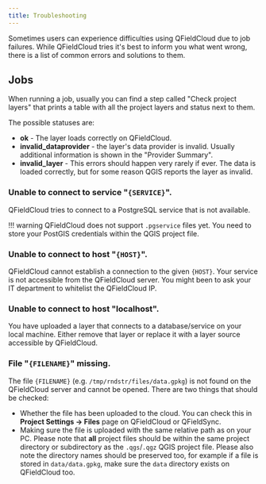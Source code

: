 ```yaml
---
title: Troubleshooting
---
```


Sometimes users can experience difficulties using QFieldCloud due to job failures. While QFieldCloud tries it's best to inform you what went wrong, there is a list of common errors and solutions to them.


## Jobs

When running a job, usually you can find a step called "Check project layers" that prints a table with all the project layers and status next to them.


The possible statuses are:

- **ok** - The layer loads correctly on QFieldCloud.
- **invalid_dataprovider** - the layer's data provider is invalid. Usually additional information is shown in the "Provider Summary".
- **invalid_layer** - This errors should happen very rarely if ever. The data is loaded correctly, but for some reason QGIS reports the layer as invalid.


### Unable to connect to service "`{SERVICE}`".

QFieldCloud tries to connect to a PostgreSQL service that is not available.

!!! warning
    QFieldCloud does not support `.pgservice` files yet. You need to store your PostGIS credentials within the QGIS project file.


### Unable to connect to host "`{HOST}`".

QFieldCloud cannot establish a connection to the given `{HOST}`. Your service is not accessible from the QFieldCloud server. You might been to ask your IT department to whitelist the QFieldCloud IP.

### Unable to connect to host "localhost".

You have uploaded a layer that connects to a database/service on your local machine. Either remove that layer or replace it with a layer source accessible by QFieldCloud.

### File "`{FILENAME}`" missing.

The file `{FILENAME}` (e.g. `/tmp/rndstr/files/data.gpkg`) is not found on the QFieldCloud server and cannot be opened. There are two things that should be checked:

- Whether the file has been uploaded to the cloud. You can check this in **Project Settings -> Files** page on QFieldCloud or QFieldSync.
- Making sure the file is uploaded with the same relative path as on your PC. Please note that **all** project files should be within the same project directory or subdirectory as the `.qgs`/`.qgz` QGIS project file. Please also note the directory names should be preserved too, for example if a file is stored in `data/data.gpkg`, make sure the `data` directory exists on QFieldCloud too.
